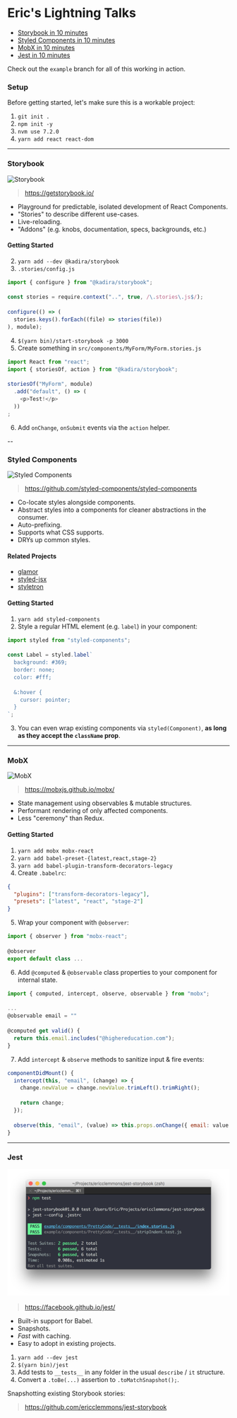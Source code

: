 # Eric's Lightning Talks

- [Storybook in 10 minutes](#storybook)
- [Styled Components in 10 minutes](#styled-components)
- [MobX in 10 minutes](#mobx)
- [Jest in 10 minutes](#jest)

Check out the `example` branch for all of this working in action.

### Setup

Before getting started, let's make sure this is a workable project:

1. `git init .`
2. `npm init -y`
3. `nvm use 7.2.0`
4. `yarn add react react-dom`

---

### Storybook

![Storybook](https://getstorybook.io/static/media/demo.f13d28a7.gif)
> https://getstorybook.io/

- Playground for predictable, isolated development of React Components.
- "Stories" to describe different use-cases.
- Live-reloading.
- "Addons" (e.g. knobs, documentation, specs, backgrounds, etc.)

#### Getting Started

2. `yarn add --dev @kadira/storybook`
3. `.stories/config.js`

  ```js
  import { configure } from "@kadira/storybook";

  const stories = require.context("..", true, /\.stories\.js$/);

  configure(() => (
    stories.keys().forEach((file) => stories(file))
  ), module);
  ```

4. `$(yarn bin)/start-storybook -p 3000`
5. Create something in `src/components/MyForm/MyForm.stories.js`

  ```js
  import React from "react";
  import { storiesOf, action } from "@kadira/storybook";

  storiesOf("MyForm", module)
    .add("default", () => (
      <p>Test!</p>
    ))
  ;
  ```
6. Add `onChange`, `onSubmit` events via the `action` helper.

--

### Styled Components

![Styled Components](https://github.com/styled-components/styled-components/raw/master/docs/assets/logo.png)
> https://github.com/styled-components/styled-components

- Co-locate styles alongside components.
- Abstract styles into a components for cleaner abstractions in the consumer.
- Auto-prefixing.
- Supports what CSS supports.
- DRYs up common styles.

#### Related Projects

- [glamor](https://github.com/threepointone/glamor)
- [styled-jsx](https://github.com/zeit/styled-jsx)
- [styletron](https://github.com/rtsao/styletron)


#### Getting Started

1. `yarn add styled-components`
2. Style a regular HTML element (e.g. `label`) in your component:

  ```js
  import styled from "styled-components";

  const Label = styled.label`
    background: #369;
    border: none;
    color: #fff;

    &:hover {
      cursor: pointer;
    }
  `;
  ```

3. You can even wrap existing components via `styled(Component)`,
   **as long as they accept the `className` prop**.

---

### MobX

![MobX](https://github.com/mobxjs/mobx/raw/master/docs/mobx.png)

> https://mobxjs.github.io/mobx/

- State management using observables & mutable structures.
- Performant rendering of only affected components.
- Less "ceremony" than Redux.

#### Getting Started

1. `yarn add mobx mobx-react`
2. `yarn add babel-preset-{latest,react,stage-2}`
3. `yarn add babel-plugin-transform-decorators-legacy`
4. Create `.babelrc`:

  ```json
  {
    "plugins": ["transform-decorators-legacy"],
    "presets": ["latest", "react", "stage-2"]
  }
  ```

5. Wrap your component with `@observer`:

  ```js
  import { observer } from "mobx-react";

  @observer
  export default class ...
  ```

6. Add `@computed` & `@observable` class properties to your component for
   internal state.

  ```js
  import { computed, intercept, observe, observable } from "mobx";

  ...
  @observable email = ""

  @computed get valid() {
    return this.email.includes("@highereducation.com");
  }
  ```

7. Add `intercept` & `observe` methods to sanitize input & fire events:

  ```js
  componentDidMount() {
    intercept(this, "email", (change) => {
      change.newValue = change.newValue.trimLeft().trimRight();

      return change;
    });

    observe(this, "email", (value) => this.props.onChange({ email: value }));
  }
  ```

---

### Jest

![Jest](https://github.com/ericclemmons/jest-storybook/raw/master/jest.png)
> https://facebook.github.io/jest/

- Built-in support for Babel.
- Snapshots.
- _Fast_ with caching.
- Easy to adopt in existing projects.

1. `yarn add --dev jest`
2. `$(yarn bin)/jest`
3. Add tests to `__tests__` in any folder in the usual `describe` / `it` structure.
4. Convert a `.toBe(...)` assertion to `.toMatchSnapshot();`.

Snapshotting existing Storybook stories:
> https://github.com/ericclemmons/jest-storybook
